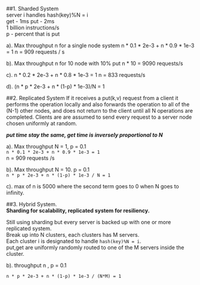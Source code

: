 ##1. Sharded System  
server i handles hash(key)%N = i   
get - 1ms   put - 2ms  
1 billion instructions/s  
p - percent that is put  

a). Max throughput n for a single node system
n * 0.1 * 2e-3 + n * 0.9 * 1e-3 = 1
n = 909 requests / s  


b). Max throughput n for 10 node with 10% put
n * 10 = 9090 requests/s

c). 
	n * 0.2 * 2e-3 + n * 0.8 * 1e-3 = 1
	n = 833 requests/s  

d). (n * p * 2e-3 + n * (1-p) * 1e-3)/N = 1  



##2. Replicated System
If it receives a put(k,v) request from a client it performs the
operation locally and also forwards the operation to all of the (N-1) other nodes, and does not return to the client until all N operations are completed. Clients are are assumed to send every request to a server node chosen uniformly at random.


***put time stay the same, get time is inversely proportional to N***  

a). Max throughput N = 1, p = 0.1  
`n * 0.1 * 2e-3 + n * 0.9 * 1e-3 = 1`  
n = 909 requests /s    

b). Max throughput N = 10. p = 0.1   
`n * p * 2e-3 + n * (1-p) * 1e-3 / N = 1  `


c). max of n is 5000 where the second term goes to 0 when N goes to infinity.


##3. Hybrid System.  
**Sharding for scalability, replicated system for resiliency.**    

Still using sharding but every server is backed up with one or more replicated system.   
Break up into N clusters, each clusters has M servers.  
Each cluster i is designated to handle `hash(key)%N = i`.  
put,get are uniformly randomly routed to one of the M servers inside the cluster.  

b).
throughput n , p = 0.1

`n * p * 2e-3 + n * (1-p) * 1e-3 / (N*M) = 1`










